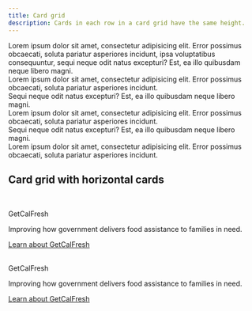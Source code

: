 ```yaml
---
title: Card grid
description: Cards in each row in a card grid have the same height.
---
```

<div class="preview">
  <div class="card-grid">
    <div class="card-grid__item col-4">
      <div class="card">
        <div class="card__content">
          Lorem ipsum dolor sit amet, consectetur adipisicing elit. Error possimus obcaecati, soluta pariatur asperiores incidunt, ipsa voluptatibus consequuntur, sequi neque odit natus excepturi? Est, ea illo quibusdam neque libero magni.
        </div>
      </div>
    </div>
    <div class="card-grid__item col-4">
      <div class="card">
        <div class="card__content">
          Lorem ipsum dolor sit amet, consectetur adipisicing elit. Error possimus obcaecati, soluta pariatur asperiores incidunt.
        </div>
      </div>
    </div>
    <div class="card-grid__item col-4 end-row">
      <div class="card">
        <div class="card__content">
          Sequi neque odit natus excepturi? Est, ea illo quibusdam neque libero magni.
        </div>
      </div>
    </div>
    <div class="card-grid__item col-4">
      <div class="card">
        <div class="card__content">
          Lorem ipsum dolor sit amet, consectetur adipisicing elit. Error possimus obcaecati, soluta pariatur asperiores incidunt.
        </div>
      </div>
    </div>
    <div class="card-grid__item col-4">
      <div class="card">
        <div class="card__content">
          Sequi neque odit natus excepturi? Est, ea illo quibusdam neque libero magni.
        </div>
      </div>
    </div>
    <div class="card-grid__item col-4 end-row">
      <div class="card">
        <div class="card__content">
          Lorem ipsum dolor sit amet, consectetur adipisicing elit. Error possimus obcaecati, soluta pariatur asperiores incidunt.
        </div>
      </div>
    </div>
  </div>
</div>

## Card grid with horizontal cards

<div class="preview">
  <div class="card-grid">
    <div class="card-grid__item col-6">
      <div class="card card--horizontal">
        <div class="card__image" style="background-image: url('https://s3-us-west-1.amazonaws.com/codeforamerica-cms1/images/getcalfresh-phone-promo_small.jpg');">
          &nbsp;
        </div>
        <div class="card__content">
          <p class="card__title">GetCalFresh</p>
          <p>Improving how government delivers food assistance to families in need.</p>
          <a href="#" class="card__button button button--primary">Learn about GetCalFresh</a>
        </div>
      </div>
    </div>
    <div class="card-grid__item col-6 end-row">
      <div class="card card--horizontal">
        <div class="card__image" style="background-image: url('https://s3-us-west-1.amazonaws.com/codeforamerica-cms1/images/getcalfresh-phone-promo_small.jpg');">
          &nbsp;
        </div>
        <div class="card__content">
          <p class="card__title">GetCalFresh</p>
          <p>Improving how government delivers food assistance to families in need.</p>
          <a href="#" class="card__button button button--primary">Learn about GetCalFresh</a>
        </div>
      </div>
    </div>
  </div>
</div>


